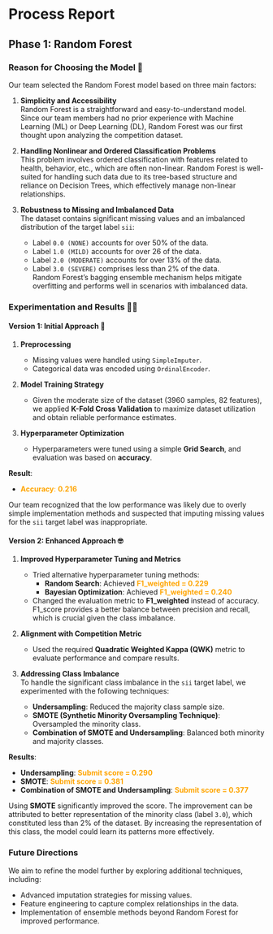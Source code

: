 # Process Report

## Phase 1: Random Forest  

### Reason for Choosing the Model 🥸 

Our team selected the Random Forest model based on three main factors:  

1. **Simplicity and Accessibility**  
   Random Forest is a straightforward and easy-to-understand model. Since our team members had no prior experience with Machine Learning (ML) or Deep Learning (DL), Random Forest was our first thought upon analyzing the competition dataset.  

2. **Handling Nonlinear and Ordered Classification Problems**  
   This problem involves ordered classification with features related to health, behavior, etc., which are often non-linear. Random Forest is well-suited for handling such data due to its tree-based structure and reliance on Decision Trees, which effectively manage non-linear relationships.  

3. **Robustness to Missing and Imbalanced Data**  
   The dataset contains significant missing values and an imbalanced distribution of the target label `sii`:  
   - Label `0.0 (NONE)` accounts for over 50% of the data.
   - Label `1.0 (MILD)` accounts for over 26 of the data.
   - Label `2.0 (MODERATE)` accounts for over 13% of the data. 
   - Label `3.0 (SEVERE)` comprises less than 2% of the data.  
   Random Forest’s bagging ensemble mechanism helps mitigate overfitting and performs well in scenarios with imbalanced data.  

### Experimentation and Results  👨‍💻

#### Version 1: Initial Approach  🚀

1. **Preprocessing**  
   - Missing values were handled using `SimpleImputer`.  
   - Categorical data was encoded using `OrdinalEncoder`.  

2. **Model Training Strategy**  
   - Given the moderate size of the dataset (3960 samples, 82 features), we applied **K-Fold Cross Validation** to maximize dataset utilization and obtain reliable performance estimates.  

3. **Hyperparameter Optimization**  
   - Hyperparameters were tuned using a simple **Grid Search**, and evaluation was based on **accuracy**.  

**Result**:  
- <span style="color:orange">**Accuracy**: **0.216**</span>

Our team recognized that the low performance was likely due to overly simple implementation methods and suspected that imputing missing values for the `sii` target label was inappropriate.  

#### Version 2: Enhanced Approach  🤓

1. **Improved Hyperparameter Tuning and Metrics**  
   - Tried alternative hyperparameter tuning methods:  
     - **Random Search**: Achieved <span style="color:orange">**F1_weighted = 0.229**</span>  
     - **Bayesian Optimization**: Achieved <span style="color:orange">**F1_weighted = 0.240**</span>  
   - Changed the evaluation metric to **F1_weighted** instead of accuracy. F1_score provides a better balance between precision and recall, which is crucial given the class imbalance.  

2. **Alignment with Competition Metric**  
   - Used the required **Quadratic Weighted Kappa (QWK)** metric to evaluate performance and compare results.  

3. **Addressing Class Imbalance**  
   To handle the significant class imbalance in the `sii` target label, we experimented with the following techniques:  
   - **Undersampling**: Reduced the majority class sample size.  
   - **SMOTE (Synthetic Minority Oversampling Technique)**: Oversampled the minority class.  
   - **Combination of SMOTE and Undersampling**: Balanced both minority and majority classes.  

**Results**:  
- **Undersampling**: <span style="color:orange">**Submit score = 0.290**</span>  
- **SMOTE**: <span style="color:orange">**Submit score = 0.381**</span>
- **Combination of SMOTE and Undersampling**: <span style="color:orange">**Submit score = 0.377**</span>

Using **SMOTE** significantly improved the score. The improvement can be attributed to better representation of the minority class (label `3.0`), which constituted less than 2% of the dataset. By increasing the representation of this class, the model could learn its patterns more effectively.  

### Future Directions  

We aim to refine the model further by exploring additional techniques, including:  
- Advanced imputation strategies for missing values.  
- Feature engineering to capture complex relationships in the data.  
- Implementation of ensemble methods beyond Random Forest for improved performance.  
